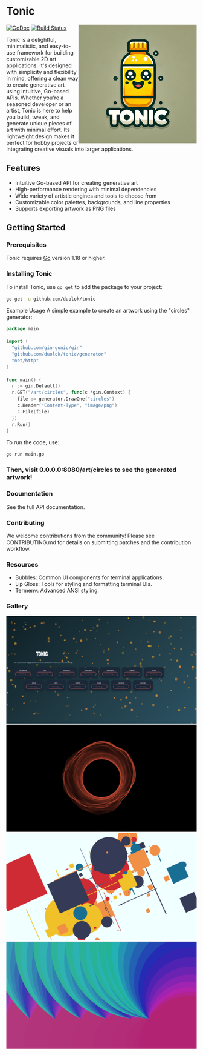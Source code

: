 # Tonic

<img align="right" src="assets/tonic.jpg" width="313" alt="Tonic Logo">
<a href="https://pkg.go.dev/github.com/duolok/tonic"><img src="https://godoc.org/github.com/golang/gddo?status.svg" alt="GoDoc"></a>
<a href="https://github.com/duolok/tonic/actions"><img src="https://github.com/duolok/tonic/workflows/Go/badge.svg" alt="Build Status"></a>

Tonic is a delightful, minimalistic, and easy-to-use framework for building customizable 2D art applications. It's designed with simplicity and flexibility in mind, offering a clean way to create generative art using intuitive, Go-based APIs.
Whether you're a seasoned developer or an artist, Tonic is here to help you build, tweak, and generate unique pieces of art with minimal effort. Its lightweight design makes it perfect for hobby projects or integrating creative visuals into larger applications.

## Features

- Intuitive Go-based API for creating generative art
- High-performance rendering with minimal dependencies
- Wide variety of artistic engines and tools to choose from
- Customizable color palettes, backgrounds, and line properties
- Supports exporting artwork as PNG files

## Getting Started

### Prerequisites

Tonic requires [Go](https://go.dev/) version 1.18 or higher.

### Installing Tonic

To install Tonic, use `go get` to add the package to your project:

```sh
go get -u github.com/duolok/tonic
```

Example Usage
A simple example to create an artwork using the "circles" generator:

```go
package main

import (
  "github.com/gin-gonic/gin"
  "github.com/duolok/tonic/generator"
  "net/http"
)

func main() {
  r := gin.Default()
  r.GET("/art/circles", func(c *gin.Context) {
    file := generator.DrawOne("circles")
    c.Header("Content-Type", "image/png")
    c.File(file)
  })
  r.Run()
}
```

To run the code, use:

```sh
go run main.go
```
### Then, visit 0.0.0.0:8080/art/circles to see the generated artwork!

### Documentation
See the full API documentation.

### Contributing
We welcome contributions from the community! Please see CONTRIBUTING.md for details on submitting patches and the contribution workflow.

### Resources 
- Bubbles: Common UI components for terminal applications.
- Lip Gloss: Tools for styling and formatting terminal UIs.
- Termenv: Advanced ANSI styling.

### Gallery
![menu](assets/menu.png)
![blackhole](assets/blackhole.png)
![random](assets/random.png)
![silksky](assets/silksky.png)
